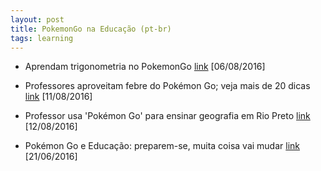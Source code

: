 ```yaml
---
layout: post
title: PokemonGo na Educação (pt-br)
tags: learning
---
```


- Aprendam trigonometria no PokemonGo [link](https://www.youtube.com/watch?v=0akoxmwyJog) [06/08/2016] 

- Professores aproveitam febre do Pokémon Go; veja mais de 20 dicas [link](http://g1.globo.com/educacao/noticia/professores-aproveitam-febre-do-pokemon-go-veja-mais-de-20-dicas.ghtml) [11/08/2016]

- Professor usa 'Pokémon Go' para ensinar geografia em Rio Preto
[link](http://g1.globo.com/sao-paulo/sao-jose-do-rio-preto-aracatuba/noticia/2016/08/professor-usa-pokemon-go-para-ensinar-geografia-em-rio-preto.html) [12/08/2016]

- Pokémon Go e Educação: preparem-se, muita coisa vai mudar [link](http://educacao.estadao.com.br/blogs/ana-maria-diniz/pokemon-go-e-educacao-preparem-se-muita-coisa-vai-mudar/) [21/06/2016]



